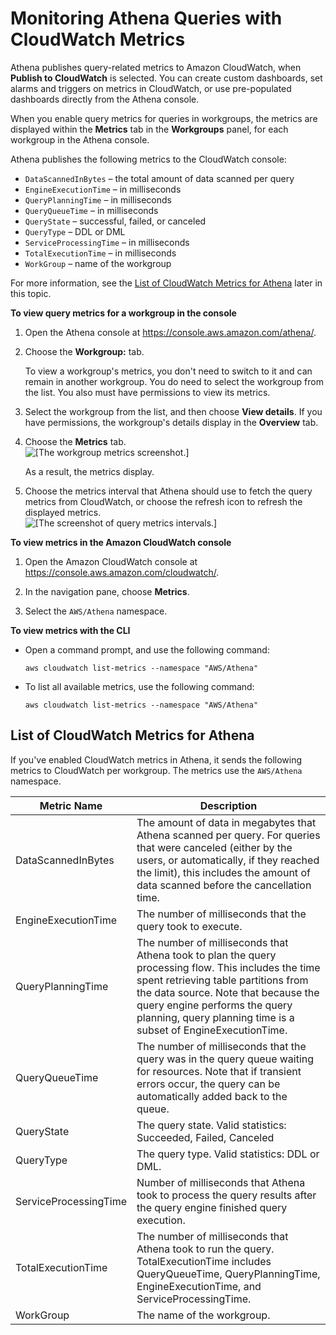 # Monitoring Athena Queries with CloudWatch Metrics<a name="query-metrics-viewing"></a>

Athena publishes query\-related metrics to Amazon CloudWatch, when **Publish to CloudWatch** is selected\. You can create custom dashboards, set alarms and triggers on metrics in CloudWatch, or use pre\-populated dashboards directly from the Athena console\. 

When you enable query metrics for queries in workgroups, the metrics are displayed within the **Metrics** tab in the **Workgroups** panel, for each workgroup in the Athena console\.

Athena publishes the following metrics to the CloudWatch console:
+ `DataScannedInBytes` – the total amount of data scanned per query
+ `EngineExecutionTime` – in milliseconds
+ `QueryPlanningTime` – in milliseconds
+ `QueryQueueTime` – in milliseconds
+ `QueryState` – successful, failed, or canceled
+ `QueryType` – DDL or DML
+ `ServiceProcessingTime` – in milliseconds
+ `TotalExecutionTime` – in milliseconds 
+ `WorkGroup` – name of the workgroup

For more information, see the [List of CloudWatch Metrics for Athena](#athena-cloudwatch-metrics-table) later in this topic\.

**To view query metrics for a workgroup in the console**

1. Open the Athena console at [https://console\.aws\.amazon\.com/athena/](https://console.aws.amazon.com/athena/home)\.

1. Choose the **Workgroup:*<name>*** tab\.

   To view a workgroup's metrics, you don't need to switch to it and can remain in another workgroup\. You do need to select the workgroup from the list\. You also must have permissions to view its metrics\.

1. Select the workgroup from the list, and then choose **View details**\. If you have permissions, the workgroup's details display in the **Overview** tab\.

1. Choose the **Metrics** tab\.   
![\[The workgroup metrics screenshot.\]](http://docs.aws.amazon.com/athena/latest/ug/images/wg-metrics.png)

   As a result, the metrics display\.

1. Choose the metrics interval that Athena should use to fetch the query metrics from CloudWatch, or choose the refresh icon to refresh the displayed metrics\.  
![\[The screenshot of query metrics intervals.\]](http://docs.aws.amazon.com/athena/latest/ug/images/wg-metric-intervals.png)

**To view metrics in the Amazon CloudWatch console**

1. Open the Amazon CloudWatch console at [https://console\.aws\.amazon\.com/cloudwatch/](https://console.aws.amazon.com/cloudwatch)\.

1. In the navigation pane, choose **Metrics**\.

1. Select the `AWS/Athena` namespace\.

**To view metrics with the CLI**
+ Open a command prompt, and use the following command:

  ```
  aws cloudwatch list-metrics --namespace "AWS/Athena"
  ```
+ To list all available metrics, use the following command:

  ```
  aws cloudwatch list-metrics --namespace "AWS/Athena"
  ```

## List of CloudWatch Metrics for Athena<a name="athena-cloudwatch-metrics-table"></a>

If you've enabled CloudWatch metrics in Athena, it sends the following metrics to CloudWatch per workgroup\. The metrics use the `AWS/Athena` namespace\.


| Metric Name | Description | 
| --- | --- | 
| DataScannedInBytes |  The amount of data in megabytes that Athena scanned per query\. For queries that were canceled \(either by the users, or automatically, if they reached the limit\), this includes the amount of data scanned before the cancellation time\.  | 
| EngineExecutionTime |  The number of milliseconds that the query took to execute\.  | 
| QueryPlanningTime | The number of milliseconds that Athena took to plan the query processing flow\. This includes the time spent retrieving table partitions from the data source\. Note that because the query engine performs the query planning, query planning time is a subset of EngineExecutionTime\. | 
| QueryQueueTime | The number of milliseconds that the query was in the query queue waiting for resources\. Note that if transient errors occur, the query can be automatically added back to the queue\. | 
| QueryState |  The query state\. Valid statistics: Succeeded, Failed, Canceled  | 
| QueryType |  The query type\. Valid statistics: DDL or DML\.  | 
| ServiceProcessingTime | Number of milliseconds that Athena took to process the query results after the query engine finished query execution\. | 
| TotalExecutionTime | The number of milliseconds that Athena took to run the query\. TotalExecutionTime includes QueryQueueTime, QueryPlanningTime, EngineExecutionTime, and ServiceProcessingTime\. | 
| WorkGroup |  The name of the workgroup\.  | 